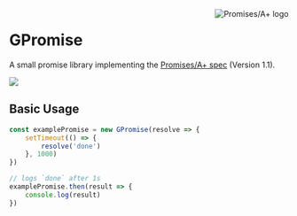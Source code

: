 <a href="https://promisesaplus.com/">
    <img src="https://promisesaplus.com/assets/logo-small.png" alt="Promises/A+ logo"
         title="Promises/A+ 1.0 compliant" align="right" />
</a>

# GPromise

A small promise library implementing the [Promises/A+ spec](http://promises-aplus.github.com/promises-spec/) (Version 1.1).

![](https://api.travis-ci.org/gaoxiaoliangz/gpromise.svg?branch=master)

## Basic Usage

```js
const examplePromise = new GPromise(resolve => {
    setTimeout(() => {
        resolve('done')
    }, 1000)
})

// logs `done` after 1s
examplePromise.then(result => {
    console.log(result)
})

```
